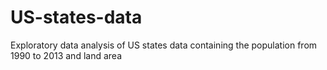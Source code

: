 # US-states-data
Exploratory data analysis of US states data containing the population from 1990 to 2013 and land area
